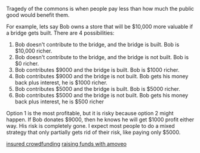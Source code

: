 Tragedy of the commons is when people pay less than how much the public good would benefit them.

For example, lets say Bob owns a store that will be $10,000 more valuable if a bridge gets built.
There are 4 possibilities:
1) Bob doesn't contribute to the bridge, and the bridge is built. Bob is $10,000 richer.
2) Bob doesn't contribute to the bridge, and the bridge is not built. Bob is $0 richer.
3) Bob contributes $9000 and the bridge is built. Bob is $1000 richer.
4) Bob contributes $9000 and the bridge is not built. Bob gets his money back plus interest, he is $1000 richer.
5) Bob contributes $5000 and the bridge is built. Bob is $5000 richer.
6) Bob contributes $5000 and the bridge is not built. Bob gets his money back plus interest, he is $500 richer

Option 1 is the most profitable, but it is risky because option 2 might happen.
If Bob donates $9000, then he knows he will get $1000 profit either way. His risk is completely gone.
I expect most people to do a mixed strategy that only partially gets rid of their risk, like paying only $5000.

[insured crowdfunding](insured_crowdfund.md)
[raising funds with amoveo](raising_funds.md)